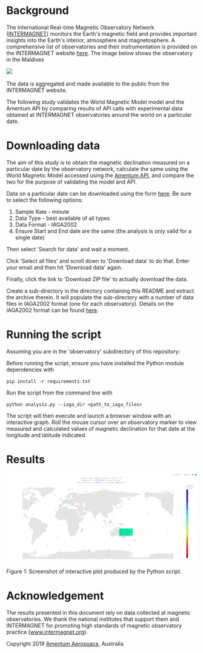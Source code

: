 # Background 

The International Real-time Magnetic Observatory Network ([INTERMAGNET](http://www.intermagnet.org/)) monitors the Earth's magnetic field and provides important insights into the Earth's interior, atmosphere and magnetosphere. A comprehensive list of observatories and their instrumentation is provided on the INTERMAGNET website [here](http://intermagnet.org/imos/imotblobs-eng.php). The image below shows the observatory in the Maldives

<img src="https://upload.wikimedia.org/wikipedia/commons/b/bc/Intermagnet_observatory_Maledives.jpg" width="400">

The data is aggregated and made available to the public from the INTERMAGNET website.

The following study validates the World Magnetic Model model and the Amentum API by comparing results of API calls with experimental data obtained at INTERMAGNET observatories around the world on a particular date.

# Downloading data 

The aim of this study is to obtain the magnetic declination measured on a particular date by the observatory network, calculate the same using the World Magnetic Model accessed using the [Amentum API](https://amentum.space), and compare the two for the purpose of validating the model and API.

Data on a particular date can be downloaded using the form [here](http://www.intermagnet.org/data-donnee/download-eng.php). Be sure to select the following options: 

1. Sample Rate - minute
2. Data Type - best available of all types
3. Data Format - IAGA2002
4. Ensure Start and End date are the same (the analysis is only valid for a single date)

Then select 'Search for data' and wait a moment. 

Click 'Select all files' and scroll down to 'Download data' to do that. Enter your email and then hit 'Download data' again. 

Finally, click the link to 'Download ZIP file' to actually download the data.

Create a sub-directory in the directory containing this README and extract the archive therein. It will populate the sub-directory with a number of data files in IAGA2002 format (one for each observatory). Details on the IAGA2002 format can be found [here](https://www.ngdc.noaa.gov/IAGA/vdat/IAGA2002/iaga2002format.html).

# Running the script 

Assuming you are in the 'observatory' subdirectory of this repository:

Before running the script, ensure you have installed the Python module dependencies with 

    pip install -r requirements.txt 

Run the script from the command line with 

    python analysis.py --iaga_dir <path_to_iaga_files>

The script will then execute and launch a browser window with an interactive graph. Roll the mouse cursor over an observatory marker to view measured and calculated values of magnetic declination for that date at the longitude and latitude indicated. 

# Results 

![](./magnetic-declination-validation.png) 

Figure 1: Screenshot of interactive plot produced by the Python script. 

# Acknowledgement 

The results presented in this document rely on data collected at magnetic observatories. We thank the national institutes that support them and INTERMAGNET for promoting high standards of magnetic observatory practice (www.intermagnet.org).


Copyright 2019 [Amentum Aerospace](https://amentum.space), Australia
